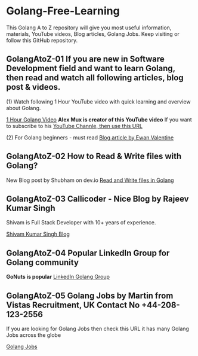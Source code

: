 # Golang-Free-Learning

This Golang A to Z repository will give you most useful information, materials, YouTube videos, Blog articles, Golang Jobs. Keep visiting or follow this GitHub repository. 

## GolangAtoZ-01 If you are new in Software Development field and want to learn Golang, then read and watch all following articles, blog post & videos.

(1) Watch following 1 Hour YouTube video with quick learning and overview about Golang.

[1 Hour Golang Video](https://www.youtube.com/watch?v=8uiZC0l4Ajw)  **Alex Mux is creator of this YouTube video** If you want to subscribe to his [YouTube Channle, then use this URL](https://youtube.com/@mr_mux408?si=xKljk5S7n6kLKagK) 


(2) For Golang beginners - must read [Blog article by Ewan Valentine](https://ewanvalentine.io/blog/advice-for-new-go-programmers)


## GolangAtoZ-02 How to Read & Write files with Golang?

New Blog post by Shubham on dev.io [Read and Write files in Golang](https://dev.to/schadokar/read-and-write-files-in-golang-2b75)


## GolangAtoZ-03 Callicoder - Nice Blog by Rajeev Kumar Singh 

Shivam is Full Stack Developer with 10+ years of experience.

[Shivam Kumar Singh Blog](https://www.callicoder.com/)


## GolangAtoZ-04 Popular LinkedIn Group for Golang community

**GoNuts is popular** [LinkedIn Golang Group](https://www.linkedin.com/groups/3712244/)



## GolangAtoZ-05  Golang Jobs by Martin from Vistas Recruitment, UK Contact No +44-208-123-2556 

If you are looking for Golang Jobs then check this URL it has many Golang Jobs across the globe

[Golang Jobs](https://www.golangprojects.com/)


